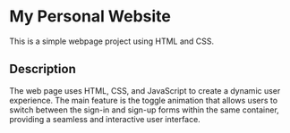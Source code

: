 # My Personal Website
This is a simple webpage project using HTML and CSS.

## Description
The web page uses HTML, CSS, and JavaScript to create a dynamic user experience. The main feature is the toggle animation that allows users to switch between the sign-in and sign-up forms within the same container, providing a seamless and interactive user interface.

 


